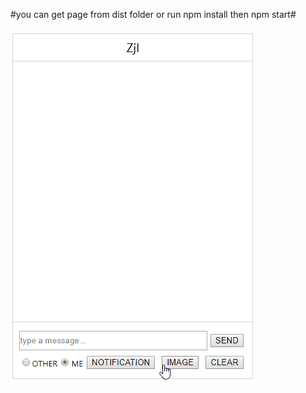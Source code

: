  #you can get page from dist folder or run npm install then npm start#
 
 ![image](https://github.com/zengjieliang/react-chatting/blob/master/dist/chatting.gif)
